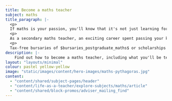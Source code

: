 ```yaml
---
title: Become a maths teacher
subject: maths
title_paragraph: |-
  <p>
  If maths is your passion, you'll know that it's not just learning formulas or solving equations. It's a way of thinking and problem solving that’s important in every walk of life.</p>
  <p>
  As a secondary maths teacher, an exciting career spent passing your knowledge on to the next generation could be for you.</p>
  <p>
  Tax-free bursaries of $bursaries_postgraduate_maths$ or scholarships of $scholarships_maths$ are available for eligible trainee maths teachers.</p>
description: |-
    Find out how to become a maths teacher, including what you'll be teaching and what funding is available to help you train.
layout: "layouts/minimal"
colour: pastel yellow-yellow
image: "static/images/content/hero-images/maths-pythagoras.jpg"
content:
  - "content/shared/subject-pages/header"
  - "content/life-as-a-teacher/explore-subjects/maths/article"
  - "content/shared/block-promos/adviser_mailing_find"
---
```

